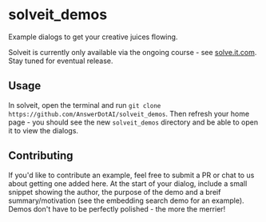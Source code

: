 # solveit_demos

Example dialogs to get your creative juices flowing.

Solveit is currently only available via the ongoing course - see [solve.it.com](https://solve.it.com). Stay tuned for eventual release.

## Usage

In solveit, open the terminal and run `git clone https://github.com/AnswerDotAI/solveit_demos`. Then refresh your home page - you should see the new `solveit_demos` directory and be able to open it to view the dialogs.

## Contributing

If you'd like to contribute an example, feel free to submit a PR or chat to us about getting one added here. At the start of your dialog, include a small snippet showing the author, the purpose of the demo and a breif summary/motivation (see the embedding search demo for an example). Demos don't have to be perfectly polished - the more the merrier!
